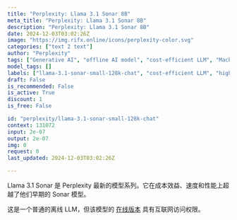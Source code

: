 ```yaml
---
title: "Perplexity: Llama 3.1 Sonar 8B"
meta_title: "Perplexity: Llama 3.1 Sonar 8B"
description: "Perplexity: Llama 3.1 Sonar 8B"
date: 2024-12-03T03:02:26Z
image: "https://img.rifx.online/icons/perplexity-color.svg"
categories: ["text 2 text"]
author: "Perplexity"
tags: ["Generative AI", "offline AI model", "cost-efficient LLM", "Machine Learning", "Natural Language Processing", "Perplexity", "Programming", "high-performance language model", "llama-3.1-sonar-small-128k-chat", "Chatbots", "fast processing LLM"]
model_tags: []
labels: ["llama-3.1-sonar-small-128k-chat", "cost-efficient LLM", "high-performance language model", "offline AI model", "fast processing LLM"]
draft: False
is_recommended: False
is_active: True
discount: 1
is_free: False

id: "perplexity/llama-3.1-sonar-small-128k-chat"
context: 131072
input: 2e-07
output: 2e-07
img: 0
request: 0
last_updated: 2024-12-03T03:02:26Z

---
```


Llama 3.1 Sonar 是 Perplexity 最新的模型系列。它在成本效益、速度和性能上超越了他们早期的 Sonar 模型。

这是一个普通的离线 LLM，但该模型的 [在线版本](/perplexity/llama-3.1-sonar-small-128k-online) 具有互联网访问权限。

